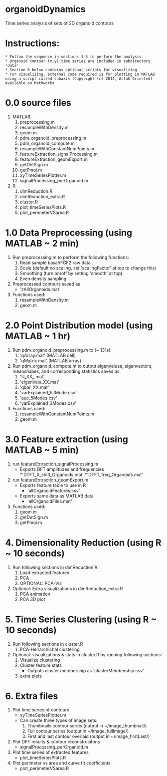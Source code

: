 # organoidDynamics
Time series analysis of sets of 2D organoid contours 

# Instructions: 
	* Follow the sequence in sections 1-5 to perform the analysis
	* Organoid contour (x,y) time series are included in subdirectory 'data'
	* Section 6 below contains optional scripts for visualizing 
	* For visualizing, external code required is for plotting in MATLAB using a script called subaxis (Copyright (c) 2014, Aslak Grinsted) available on Mathworks

# 0.0 source files
1. MATLAB
	1. preprocessing.m
	2. resampleWithDensity.m
	3. geom.m
	4. pdm_organoid_preprocessing.m
	5. pdm_organoid_compute.m
	6. resampleWithConstantNumPoints.m
	7. featureExtraction_signalProcessing.m
	8. featureExtraction_geomExport.m
	9. getDetSign.m
   	10. getPmoi.m
   	11. xyTimeSeriesPlotter.m
   	12. signalProcessing_perOrganoid.m
2. R
	1. dimReduction.R
	2. dimReduction_extra.R
	3. cluster.R
	4. plot_timeSeriesPlots.R
	5. plot_perimeterVSarea.R

# 1.0 Data Preprocessing (using MATLAB \~ 2 min)
1. Run preprocessing.m to perform the following functions:
	1. Read sample basal/FGF2 raw data
	2. Scale (default no scaling, set 'scalingFactor' at top to change this)
	3. Smoothing (turn on/off by setting 'smooth' at top)
	4. Even density sampling
2. Preprocessed contours saved as 
	* 'zAllOrganoids.mat'
3. Functions used:
	1. resampleWithDensity.m
	2. geom.m

# 2.0 Point Distribution model (using MATLAB \~ 1 hr)
1. Run pdm_organoid_preprocessing.m to (~ 131s):
	1. 'qArray.mat' (MATLAB cell)
	2. 'qMatrix.mat' (MATLAB array)
2. Run pdm_organoid_compute.m to output eigenvalues, eigenvectors, meanshapes, and corresponding statistics saved as:
	1. 'U_XX_.mat'
	2. 'eigenVals_XX.mat'
	3. 'qbar_XX.mat'
	4. 'varExplained_1stMode.csv'
	5. 'auc_5Modes.csv'
	6. 'varExplained_3Modes.csv'
3. Fucntions used:
	1. resampleWithConstantNumPoints.m
	2. geom.m

# 3.0 Feature extraction (using MATLAB \~ 5 min) 
1. run featureExtraction_signalProcessing.m
	* Exports DFT amplitudes and frequencies
		*'DTFT_X_shift_Organoids.mat'
		*'DTFT_freq_Organoids.mat'
2. run featureExtraction_geomExport.m
	* Exports feature table to use in R
		* 'allOrganoidFeatures.csv'
	* Exports same data as MATLAB data
		* 'allOrganoidFiles.mat'
3. Functions used:
	1. geom.m
	2. getDetSign.m
	3. getPmoi.m
	
# 4. Dimensionality Reduction (using R \~ 10 seconds) 
1. Run following sections in dimReduction.R:
	1. Load extracted features
	2. PCA
	3. OPTIONAL: PCA-Viz
2. Optional: Extra visualizations in dimReduction_extra.R 
	1. PCA animation
	2. PCA 3D plot

# 5. Time Series Clustering (using R \~ 10 seconds) 
1. Run following sections in cluster.R
	1. PCA-Heirarchichal clustering
2. Optional: visualizations & stats in cluster.R by running following sections:
	1. Visualize clustering
	2. Cluster feature stats
		* Outputs cluster membership as 'clusterMembership.csv'
	3. extra plots

# 6. Extra files
1. Plot time series of contours
	* xyTimeSeriesPlotter.m
	* Can create three types of image sets:
		1. Thumbnails contour series (output in ~/image_thumbnail/)
		2. Full contour series (output in ~/image_fullImage/)
		3. First and last contour overlaid (output in ~/image_firstLast/)
2. Plot DFT results & contour reconstrucitons
	* signalProcessing_perOrganoid.m
3. Plot time series of extracted features
	* plot_timeSeriesPlots.R
4. Plot perimeter vs area and curve fit coefficients
	* plot_perimeterVSarea.R
